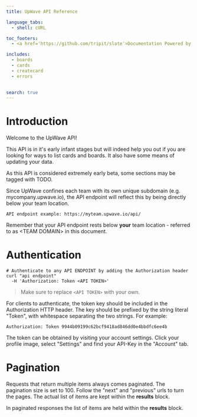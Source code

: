 ```yaml
---
title: UpWave API Reference

language_tabs:
  - shell: cURL

toc_footers:
  - <a href='https://github.com/tripit/slate'>Documentation Powered by Slate</a>

includes:
  - boards
  - cards
  - createcard
  - errors
  

search: true
---
```


# Introduction

Welcome to the UpWave API!

This API is in it's early infant stages but will indeed help you out if you are looking for ways to list 
cards and boards. It also have some means of updating your data.

As this API is considered extremely early beta, some sections may be tagged with TODO.

Since UpWave confines each team with its own unique subdomain (e.g. mycompany.upwave.io),
the API endpoint will reflect this by being directly below your team location.

`API endpoint example: https://myteam.upwave.io/api/`

<aside class="notice">Remember that your API endpoint rests below <strong>your</strong> team location - referred to as &lt;TEAM DOMAIN&gt; in this document.</aside>





# Authentication

```shell
# Authenticate to any API ENDPOINT by adding the Authorization header
curl "api endpoint"
  -H 'Authorization: Token <API TOKEN>'
  ```
> Make sure to replace `<API TOKEN>` with your own.

For clients to authenticate, the token key should be included in the Authorization HTTP header. The key should be prefixed by the string literal "Token", with whitespace separating the two strings. For example:

`Authorization: Token 9944b09199c62bcf9418ad846dd0e4bbdfc6ee4b`

The token can be obtained by visiting your account settings. Click your profile image, select "Settings" and find your API-Key in the "Account" tab.





# Pagination

Requests that return multiple items always comes paginated. The pagination size is set to 100.
Follow the "next" and "previous" urls to turn the pages. The actual list of items are kept within the **results** block.

<aside class="notice">In paginated responses the list of items are held within the <strong>results</strong> block.</aside>



